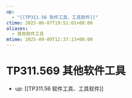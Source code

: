 ```yaml
---
up:
  - "[[TP311.56 软件工具、工具软件]]"
ctime: 2025-06-07T19:51:01+08:00
aliases:
  - 其他软件工具
mtime: 2025-09-09T12:37:13+08:00
---
```


# TP311.569 其他软件工具

- up: [[TP311.56 软件工具、工具软件]]
